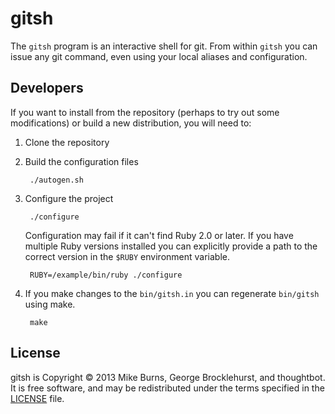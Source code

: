 # gitsh

The `gitsh` program is an interactive shell for git. From within `gitsh` you can
issue any git command, even using your local aliases and configuration.

## Developers

If you want to install from the repository (perhaps to try out some
modifications) or build a new distribution, you will need to:

1. Clone the repository
2. Build the configuration files

        ./autogen.sh

3. Configure the project

        ./configure

    Configuration may fail if it can't find Ruby 2.0 or later. If you have
    multiple Ruby versions installed you can explicitly provide a path to the
    correct version in the `$RUBY` environment variable.

        RUBY=/example/bin/ruby ./configure

4. If you make changes to the `bin/gitsh.in` you can regenerate `bin/gitsh`
   using make.

        make

## License

gitsh is Copyright © 2013 Mike Burns, George Brocklehurst, and thoughtbot. It is
free software, and may be redistributed under the terms specified in the
[LICENSE](https://github.com/thoughtbot/gitsh/blob/master/LICENSE) file.
